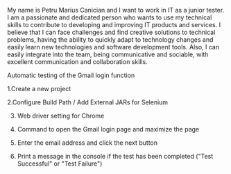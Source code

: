 My name is Petru Marius Canician and I want to work in IT as a junior tester. I am a passionate and dedicated person who wants to use my technical skills to contribute to developing and improving IT products and services. 
I believe that I can face challenges and find creative solutions to technical problems, having the ability to quickly adapt to technology changes and easily learn new technologies and software development tools. 
Also, I can easily integrate into the team, being communicative and sociable, with excellent communication and collaboration skills.






Automatic testing of the Gmail login function


1.Create a new project

2.Configure Build Path / Add External JARs for Selenium

3. Web driver setting for Chrome

4. Command to open the Gmail login page and maximize the page

5. Enter the email address and click the next button

6. Print a message in the console if the test has been completed ("Test Successful" or "Test Failure")